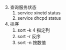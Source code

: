 3. 查询服务状态
	1. service xinetd status
	2. service dhcpd status
4. 排序
	1. sort -k 4 指定列
	2. sort -r 	反序
	3. sort -n 按数值